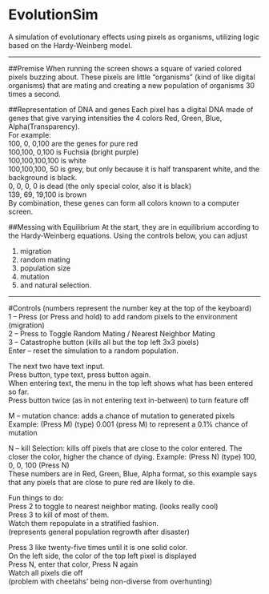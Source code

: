 EvolutionSim
============

A simulation of evolutionary effects using pixels as organisms, utilizing logic based on the Hardy-Weinberg model.

----------------------------------------------------------------------


##Premise
When running the screen shows a square of varied colored pixels buzzing about. These pixels are little “organisms” (kind of like digital organisms) that are mating and creating a new population of organisms 30 times a second. 

##Representation of DNA and genes
Each pixel has a digital DNA made of genes that give varying intensities the 4 colors Red, Green, Blue, Alpha(Transparency).   
For example:  
100,  0,  0,100 are the genes for pure red  
100,100,  0,100 is Fuchsia (bright purple)   
100,100,100,100 is white  
100,100,100, 50 is grey, but only because it is half transparent white, and the background is black.  
  0,  0,  0,  0 is dead (the only special color, also it is black)  
139, 69, 19,100 is brown  
By combination, these genes can form all colors known to a computer screen.  

##Messing with Equilibrium
At the start, they are in equilibrium according to the Hardy-Weinberg equations. Using the controls below, you can adjust  
1. migration  
2. random mating  
3. population size  
4. mutation  
5. and natural selection.  

----------------

#Controls 
(numbers represent the number key at the top of the keyboard)  
1 – Press (or Press and hold) to add random pixels to the environment (migration)  
2 – Press to Toggle Random Mating / Nearest Neighbor Mating  
3 – Catastrophe button (kills all but the top left 3x3 pixels)  
Enter – reset the simulation to a random population.  

The next two have text input.   
Press button, type text, press button again.  
When entering text, the menu in the top left shows what has been entered so far.  
Press button twice (as in not entering text in-between) to turn feature off  

M – mutation chance: adds a chance of mutation to generated pixels  
Example: (Press M) (type) 0.001 (press M) to represent a 0.1% chance of mutation  

N – kill Selection: kills off pixels that are close to the color entered. The closer the color, higher the chance of dying.
Example: (Press N) (type) 100, 0, 0, 100 (Press N)  
These numbers are in Red, Green, Blue, Alpha format, so this example says that any pixels that are close to pure red are likely to die.

Fun things to do:  
Press 2 to toggle to nearest neighbor mating. (looks really cool)  
Press 3 to kill of most of them.  
Watch them repopulate in a stratified fashion.  
(represents general population regrowth after disaster)  

Press 3 like twenty-five times until it is one solid color.  
On the left side, the color of the top left pixel is displayed  
Press N, enter that color, Press N again  
Watch all pixels die off  
(problem with cheetahs’ being non-diverse from overhunting)  
